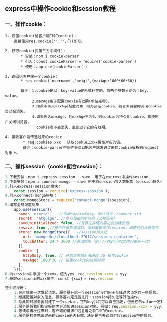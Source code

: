## express中操作cookie和session教程

### 一、操作cookie：

    1. 设置cookie(给客户端“种”cookie)：
        直接使用res.cookie('','',{})即可。
        
    2. 获取cookie(要第三方中间件):
           * 安装：npm i cookie-parser
           * 引入：const cookieParser = require('cookie-parser')
           * 使用：app.use(cookieParser())
    
    3. 返回给客户端一个cookie：
           * res.cookie('username','peiqi',{maxAge:1000*60*60})
           
           备注：1.cookie是以：key-value的形式存在的，前两个参数分别为：key、value。
                2.maxAge用于配置cookie有效期(单位毫秒)。
                3.如果不传入maxAge配置对象，则为会话cookie，随着浏览器的关闭cookie自动会消失。
                4.如果传入maxAge，且maxAge不为0，则cookie为持久化cookie，即使用户关闭浏览器，
                  cookie也不会消失，直到过了它的有效期。
    
    4. 接收客户端传递过来的cookie：
            * req.cookies.xxx ：获取cookie上xxx属性对应的值。
            备注：cookie-parser中间件会自动把客户端发送过来的cookie解析到request对象上。

### 二、操作session（cookie配合session）：

```js
1.下载安装：npm i express-session --save  用于在express中操作session
2.下载安装：npm i connect-mongo --save 用于将session写入数据库（session持久化）
3.引入express-session模块：
    const session = require('express-session');
4.引入connect-mongo模块：
    const MongoStore = require('connect-mongo')(session);
5.编写全局配置对象：
    app.use(session({
      name: 'userid',   //设置cookie的key，默认值是：connect.sid
      secret: 'atguigu', //参与加密的字符串（又称签名）
      saveUninitialized: false, //是否在存储内容之前创建会话
      resave: true ,//是否在每次请求时，强制重新保存session，即使他们没有变化
      store: new MongoStore({   //session持久化
        url: 'mongodb://localhost:27017/sessions_container',
        touchAfter: 24 * 3600 //修改频率（例：//在24小时之内只更新一次）
      }),
      cookie: {
        httpOnly: true, // 开启后前端无法通过 JS 操作cookie
        maxAge: 1000*30 // 设置cookie的过期时间
      },
    }));
6.向session中添加一个xxxx，值为yyy：req.session.xxxx = yyy
7.获取session上的xxx属性：const {xxx} = req.session

整个过程是：
    1.客户端第一次发起请求，服务器开启一个session专门用于存储这次请求的一些信息。
    2.根据配置对象的信息，服务器决定是否进行：session持久化等其他操作。
    2.与此同时服务器创建了一个cookie，它的key我们可以自己指定，但是它的value一定是上一步session的唯一标识。
    3.服务器将我们指定好的内容添加进session对象，例如：req.session.xxxx = yyy。
    4.等请求再次过来时，客户端的请求中包含着之前“种”的cookie。
    5.服务器检查携带过来的cookie是否有效，决定是否去读取对应session中的信息。
```


 
​    


